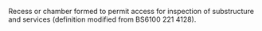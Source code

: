Recess or chamber formed to permit access for inspection of substructure and services (definition modified from BS6100 221 4128).